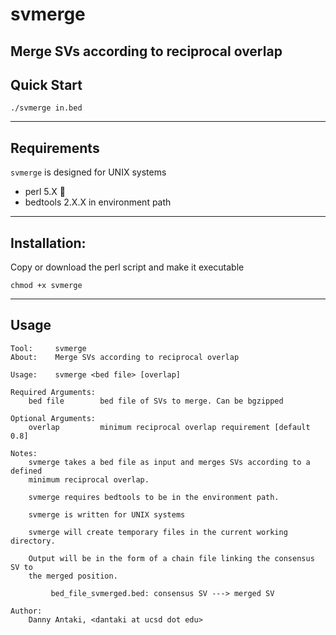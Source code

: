 # svmerge
Merge SVs according to reciprocal overlap
-----------------------------------------

## Quick Start

`./svmerge in.bed`

--------------

## Requirements

`svmerge` is designed for UNIX systems

* perl 5.X :camel:
* bedtools 2.X.X in environment path

------------------

## Installation:

Copy or download the perl script and make it executable

`chmod +x svmerge`

--------------------

## Usage

```
Tool:     svmerge 
About:    Merge SVs according to reciprocal overlap

Usage:    svmerge <bed file> [overlap]

Required Arguments:
    bed file        bed file of SVs to merge. Can be bgzipped

Optional Arguments:
    overlap         minimum reciprocal overlap requirement [default 0.8]

Notes:
    svmerge takes a bed file as input and merges SVs according to a defined
    minimum reciprocal overlap. 

    svmerge requires bedtools to be in the environment path.

    svmerge is written for UNIX systems

    svmerge will create temporary files in the current working directory. 
    
    Output will be in the form of a chain file linking the consensus SV to 
    the merged position.
         
         bed_file_svmerged.bed: consensus SV ---> merged SV 

Author:
    Danny Antaki, <dantaki at ucsd dot edu>
```
